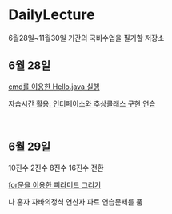 # DailyLecture
6월28일~11월30일 기간의 국비수업을 필기할 저장소

<h2>6월 28일</h2>
<p><a href = "https://raw.githubusercontent.com/shinseogyong/DailyLecture/main/Hello.java">cmd를 이용한 Hello.java 실행<a></a></p>
<p><a href = "https://github.com/shinseogyong/DailyLecture/blob/main/Interface_Ex01.java">자습시간 활용: 인터페이스와 추상클래스 구현 연습</a></p>
<br>
<h2>6월 29일</h2>
<p>10진수 2진수 8진수 16진수 전환</p>
<p><a href = "https://github.com/shinseogyong/DailyLecture/blob/main/Pyramid.java">for문을 이용한 피라미드 그리기</a></p>
<p>나 혼자 자바의정석 연산자 파트 연습문제를 품</p>
